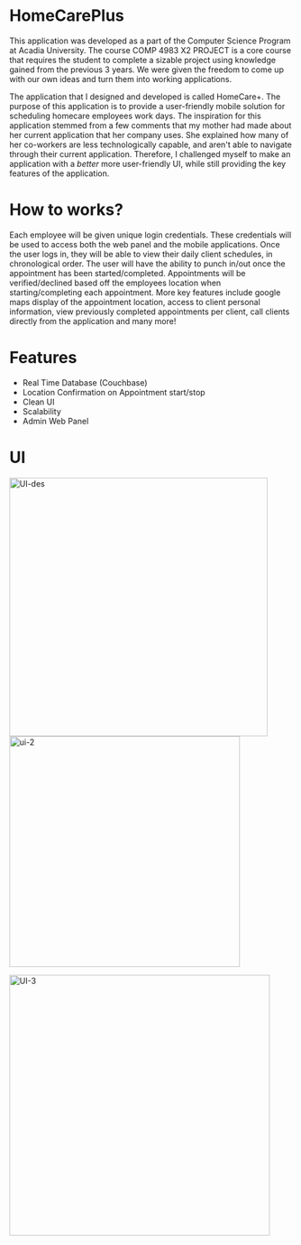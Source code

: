 # HomeCarePlus

This application was developed as a part of the Computer Science Program at Acadia University. The course COMP 4983 X2 PROJECT
is a core course that requires the student to complete a sizable project using knowledge gained from the previous 3 years. We were given
the freedom to come up with our own ideas and turn them into working applications. 

The application that I designed and developed is called HomeCare+. The purpose of this application is to provide a user-friendly mobile 
solution for scheduling homecare employees work days. The inspiration for this application stemmed from a few comments that my mother
had made about her current application that her company uses. She explained how many of her co-workers are less technologically capable,
and aren't able to navigate through their current application. Therefore, I challenged myself to make an application with a *better* 
more user-friendly UI, while still providing the key features of the application. 

# How to works?

Each employee will be given unique login credentials. These credentials will be used to access both the web panel and the mobile applications. Once the user logs in, they will be able to view their daily client schedules, in chronological order. The user will have the ability to punch in/out once the appointment has been started/completed. Appointments will be verified/declined based off the employees location when starting/completing each appointment. More key features include google maps display of the appointment location, access to client personal information, view previously completed appointments per client, call clients directly from the application and many more!

# Features

  * Real Time Database (Couchbase)
  * Location Confirmation on Appointment start/stop
  * Clean UI
  * Scalability
  * Admin Web Panel


# UI

<img width="458" alt="UI-des" src="https://user-images.githubusercontent.com/45129610/55281004-9ec60000-530c-11e9-8012-1c377dc43f13.png"> <img width="409" alt="ui-2" src="https://user-images.githubusercontent.com/45129610/55281011-bf8e5580-530c-11e9-957b-32ce6c9c31ff.png">

<img width="462" alt="UI-3" src="https://user-images.githubusercontent.com/45129610/55281057-82769300-530d-11e9-9847-c59531fa63ca.png">
